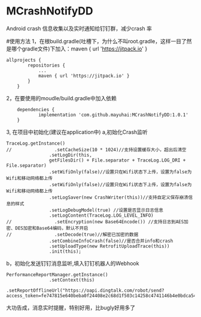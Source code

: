 # MCrashNotifyDD
Android crash 信息收集以及实时通知给钉钉群，减少crash 率

#使用方法
1，在根build.gradle(吐槽下，为什么不叫root.gradle，这样一目了然是哪个gradle文件)下加入：maven { url 'https://jitpack.io' }
``` 
allprojects {
		repositories {
			...
			maven { url 'https://jitpack.io' }
		}
	}
``` 
2，在要使用的moudle/build.gradle中加入依赖
``` 
	dependencies {
	        implementation 'com.github.mayuhai:MCrashNotifyDD:1.0.1'
	}
``` 
3, 在项目中初始化(建议在application中)
 a,初始化Crash监听
``` 
TraceLog.getInstance()
//                .setCacheSize(10 * 1024)//支持设置缓存大小，超出后清空
                .setLogDir(this,
                getFilesDir() + File.separator + TraceLog.LOG_DRI + File.separator)
                .setWifiOnly(false)//设置只在Wifi状态下上传，设置为false为Wifi和移动网络都上传
                .setWifiOnly(false)//设置只在Wifi状态下上传，设置为false为Wifi和移动网络都上传
                .setLogSaver(new CrashWriter(this))//支持自定义保存崩溃信息的样式
                .setLogDebugModel(true) //设置是否显示日志信息
                .setLogContent(TraceLog.LOG_LEVEL_INFO)
//                .setEncryption(new Base64Encode()) //支持日志到AES加密、DES加密和Base64编码，默认不开启
//                .setDecode(true)//解密已加密的数据
                .setCombineInfoCrash(false)//是否合并info和crash
                .setUploadType(new RetrofitUploadTrace(this))
                .init(this);
 ``` 
 b，初始化发送钉钉消息监听,填入钉钉机器人的Webhook
```
PerformanceReportManager.getInstance()
                .setContext(this)
                .setReportOfflineUrl("https://oapi.dingtalk.com/robot/send?access_token=fe747815e640beba0f24408e2c68d1f503c14258c4741146b4e0bdca54fbad78");
``` 

大功告成，消息实时提醒，特别好用，比bugly好用多了
 
